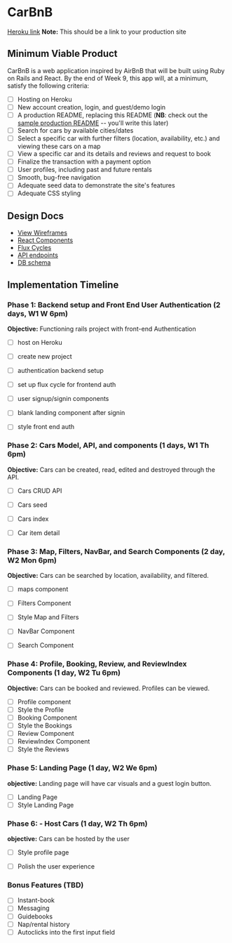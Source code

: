 # CarBnB

[Heroku link][heroku] **Note:** This should be a link to your production site

[heroku]: http://www.herokuapp.com

## Minimum Viable Product

CarBnB is a web application inspired by AirBnB that will be built using Ruby on Rails and React.  By the end of Week 9, this app will, at a minimum, satisfy the following criteria:

- [ ] Hosting on Heroku
- [ ] New account creation, login, and guest/demo login
- [ ] A production README, replacing this README (**NB**: check out the [sample production README](docs/production_readme.md) -- you'll write this later)
- [ ] Search for cars by available cities/dates
- [ ] Select a specific car with further filters (location, availability, etc.) and viewing these cars on a map
- [ ] View a specific car and its details and reviews and request to book
- [ ] Finalize the transaction with a payment option
- [ ] User profiles, including past and future rentals
- [ ] Smooth, bug-free navigation
- [ ] Adequate seed data to demonstrate the site's features
- [ ] Adequate CSS styling

## Design Docs
* [View Wireframes][views]
* [React Components][components]
* [Flux Cycles][flux-cycles]
* [API endpoints][api-endpoints]
* [DB schema][schema]

[views]: docs/views.md
[components]: docs/components.md
[flux-cycles]: docs/flux-cycles.md
[api-endpoints]: docs/api-endpoints.md
[schema]: docs/schema.md

## Implementation Timeline

### Phase 1: Backend setup and Front End User Authentication (2 days, W1 W 6pm)

**Objective:** Functioning rails project with front-end Authentication
- [ ] host on Heroku
- [ ] create new project
- [ ] authentication backend setup
- [ ] set up flux cycle for frontend auth
- [ ] user signup/signin components
- [ ] blank landing component after signin
- [ ] style front end auth


### Phase 2: Cars Model, API, and components (1 days, W1 Th 6pm)

**Objective:** Cars can be created, read, edited and destroyed through
the API.

- [ ] Cars CRUD API
- [ ] Cars seed
- [ ] Cars index
- [ ] Car item detail


### Phase 3: Map, Filters, NavBar, and Search Components (2 day, W2 Mon 6pm)

**Objective:** Cars can be searched by location, availability, and filtered.

- [ ] maps component
- [ ] Filters Component
- [ ] Style Map and Filters
- [ ] NavBar Component
- [ ] Search Component


### Phase 4: Profile, Booking, Review, and ReviewIndex Components (1 day, W2 Tu 6pm)

**Objective:** Cars can be booked and reviewed. Profiles can be viewed.

- [ ] Profile component
- [ ] Style the Profile
- [ ] Booking Component
- [ ] Style the Bookings
- [ ] Review Component
- [ ] ReviewIndex Component
- [ ] Style the Reviews

### Phase 5: Landing Page (1 day, W2 We 6pm)

**objective:** Landing page will have car visuals and a guest login button.

- [ ] Landing Page
- [ ] Style Landing Page

### Phase 6: - Host Cars (1 day, W2 Th 6pm)

**objective:** Cars can be hosted by the user

- [ ] Style profile page
- [ ] Polish the user experience


### Bonus Features (TBD)
- [ ] Instant-book
- [ ] Messaging
- [ ] Guidebooks
- [ ] Nap/rental history
- [ ] Autoclicks into the first input field
